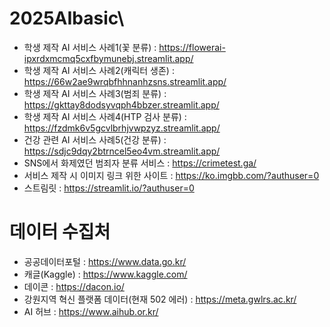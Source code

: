 # 2025AIbasic\

* 학생 제작 AI 서비스 사례1(꽃 분류) : https://flowerai-ipxrdxmcmq5cxfbymunebj.streamlit.app/
* 학생 제작 AI 서비스 사례2(캐릭터 생존) : https://66w2ae9wrqbfhhnanhzsns.streamlit.app/
* 학생 제작 AI 서비스 사례3(범죄 분류) : https://gkttay8dodsyvqph4bbzer.streamlit.app/
* 학생 제작 AI 서비스 사례4(HTP 검사 분류) : https://fzdmk6v5gcvlbrhjvwpzyz.streamlit.app/
* 건강 관련 AI 서비스 사례5(건강 분류) : https://sdjc9dqy2btrncel5eo4vm.streamlit.app/
* SNS에서 화제였던 범죄자 분류 서비스 : https://crimetest.ga/
* 서비스 제작 시 이미지 링크 위한 사이트 : https://ko.imgbb.com/?authuser=0
* 스트림릿 : https://streamlit.io/?authuser=0


# 데이터 수집처
* 공공데이터포털 : https://www.data.go.kr/
* 캐글(Kaggle) : https://www.kaggle.com/
* 데이콘 : https://dacon.io/
* 강원지역 혁신 플랫폼 데이터(현재 502 에러) : https://meta.gwlrs.ac.kr/
* AI 허브 : https://www.aihub.or.kr/
